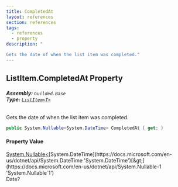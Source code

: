 ```yaml
---
title: CompletedAt
layout: references
section: references
tags:
  - references
  - property
description: "

Gets the date of when the list item was completed."
---
```


## ListItem<T>.CompletedAt Property
###### **Assembly:** `Guilded.Base`<br/>**Type:** [`ListItem<T>`](ListItem_T_.md 'Guilded.Base.Content.ListItem<T>')

Gets the date of when the list item was completed.

```csharp
public System.Nullable<System.DateTime> CompletedAt { get; }
```

#### Property Value
[System.Nullable&lt;](https://docs.microsoft.com/en-us/dotnet/api/System.Nullable-1 'System.Nullable`1')[System.DateTime](https://docs.microsoft.com/en-us/dotnet/api/System.DateTime 'System.DateTime')[&gt;](https://docs.microsoft.com/en-us/dotnet/api/System.Nullable-1 'System.Nullable`1')  
Date?